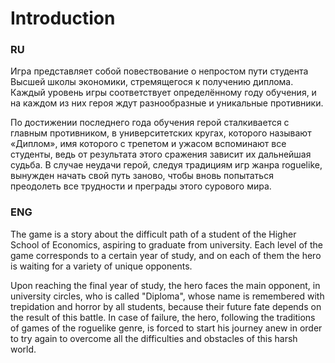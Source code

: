 # Introduction
  ### RU
  Игра представляет собой повествование о непростом пути студента Высшей школы экономики, стремящегося к получению диплома. 
  Каждый уровень игры соответствует определённому году обучения, и на каждом из них героя ждут разнообразные и уникальные противники.
    
  По достижении последнего года обучения герой сталкивается с главным противником, в университетских кругах, 
  которого называют  «Диплом», имя которого с трепетом и ужасом вспоминают все студенты, ведь от результата этого сражения зависит их дальнейшая судьба. 
  В случае неудачи герой, следуя традициям игр жанра roguelike, вынужден начать свой путь заново, чтобы вновь попытаться преодолеть все трудности и преграды этого сурового мира.

  ### ENG
  The game is a story about the difficult path of a student of the Higher School of Economics, aspiring to graduate from university. 
  Each level of the game corresponds to a certain year of study, and on each of them the hero is waiting for a variety of unique opponents.

  Upon reaching the final year of study, the hero faces the main opponent, in university circles, who is called "Diploma", 
  whose name is remembered with trepidation and horror by all students, because their future fate depends on the result of this battle. 
  In case of failure, the hero, following the traditions of games of the roguelike genre, is forced to start his journey anew in order 
  to try again to overcome all the difficulties and obstacles of this harsh world.

